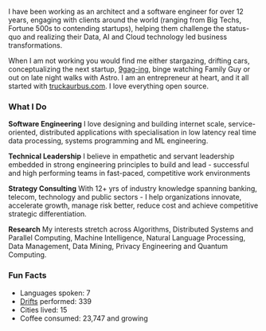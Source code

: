 I have been working as an architect and a software engineer for over 12 years, engaging with clients around the world (ranging from Big Techs, Fortune 500s to contending startups), helping them challenge the status-quo and realizing their Data, AI and Cloud technology led business transformations.

When I am not working you would find me either stargazing, drifting cars, conceptualizing the next startup, [9gag-ing](https://9gag.com/), binge watching Family Guy or out on late night walks with Astro. I am an entrepreneur at heart, and it all started with [truckaurbus.com](https://truckaurbus.com). I love everything open source.

### What I Do

**Software Engineering**
I love designing and building internet scale, service-oriented, distributed applications with specialisation in low latency real time data processing, systems programming and ML engineering.

**Technical Leadership**
I believe in empathetic and servant leadership embedded in strong engineering principles to build and lead - successful and high performing teams in fast-paced, competitive work environments

**Strategy Consulting**
With 12+ yrs of industry knowledge spanning banking, telecom, technology and public sectors - I help organizations innovate, accelerate growth, manage risk better, reduce cost and achieve competitive strategic differentiation.

**Research**
My interests stretch across Algorithms, Distributed Systems and Parallel Computing, Machine Intelligence, Natural Language Processing, Data Management, Data Mining, Privacy Engineering and Quantum Computing.

### Fun Facts

- Languages spoken: 7
- [Drifts](https://www.youtube.com/watch?v=w7mgEp_zMXQ) performed: 339
- Cities lived: 15
- Coffee consumed: 23,747 and growing
